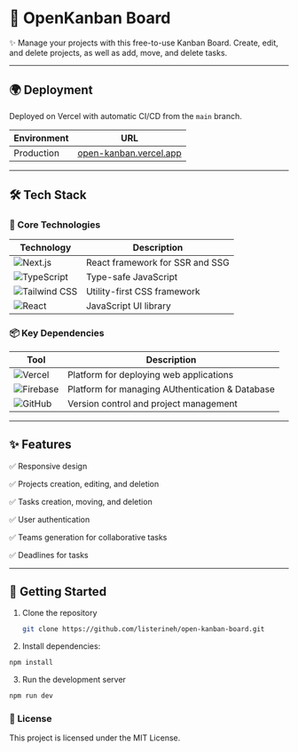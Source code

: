 # 🚀 OpenKanban Board

✨ Manage your projects with this free-to-use Kanban Board. Create, edit, and delete projects, as well as add, move, and delete tasks.

---

## 🌍 Deployment

Deployed on Vercel with automatic CI/CD from the `main` branch.

| Environment | URL |
|-------------|-----|
| Production  | [open-kanban.vercel.app](https://open-kanban.vercel.app) |

---

## 🛠 Tech Stack

### 🔧 Core Technologies

| Technology | Description |
|------------|-------------|
| ![Next.js](https://img.shields.io/badge/-Next.js-000000?logo=next.js) | React framework for SSR and SSG |
| ![TypeScript](https://img.shields.io/badge/-TypeScript-3178C6?logo=typescript) | Type-safe JavaScript |
| ![Tailwind CSS](https://img.shields.io/badge/-Tailwind_CSS-38B2AC?logo=tailwind-css) | Utility-first CSS framework |
| ![React](https://img.shields.io/badge/-React-61DAFB?logo=react) | JavaScript UI library |


### 📦 Key Dependencies

| Tool | Description |
|------|-------------|
| ![Vercel](https://img.shields.io/badge/-Vercel-000000?logo=vercel) | Platform for deploying web applications |
| ![Firebase](https://img.shields.io/badge/-Firebase-FFCA28?logo=firebase) | Platform for managing AUthentication & Database |
| ![GitHub](https://img.shields.io/badge/-GitHub-181717?logo=github) | Version control and project management |

---

## ✨ Features

✅ Responsive design

✅ Projects creation, editing, and deletion

✅ Tasks creation, moving, and deletion

✅ User authentication

✅ Teams generation for collaborative tasks

✅ Deadlines for tasks

---

## 🏁 Getting Started

1. Clone the repository
   ```bash
   git clone https://github.com/listerineh/open-kanban-board.git
   ```
2. Install dependencies:
```bash
npm install
```
3. Run the development server
```bash
npm run dev
```

### 📝 License

This project is licensed under the MIT License.